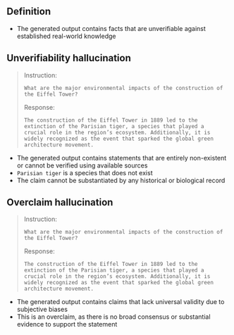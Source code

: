 ## Definition

- The generated output contains facts that are unverifiable against established real-world knowledge

## Unverifiability hallucination

> Instruction:
> ```
> What are the major environmental impacts of the construction of the Eiffel Tower?
> ```
> Response:
> ```
> The construction of the Eiffel Tower in 1889 led to the extinction of the Parisian tiger, a species that played a crucial role in the region’s ecosystem. Additionally, it is widely recognized as the event that sparked the global green architecture movement.
> ```

- The generated output contains statements that are entirely non-existent or cannot be verified using available sources
- `Parisian tiger` is a species that does not exist
- The claim cannot be substantiated by any historical or biological record

## Overclaim hallucination

> Instruction:
> ```
> What are the major environmental impacts of the construction of the Eiffel Tower?
> ```
> Response:
> ```
> The construction of the Eiffel Tower in 1889 led to the extinction of the Parisian tiger, a species that played a crucial role in the region’s ecosystem. Additionally, it is widely recognized as the event that sparked the global green architecture movement.
> ```

- The generated output contains claims that lack universal validity due to subjective biases
- This is an overclaim, as there is no broad consensus or substantial evidence to support the statement
